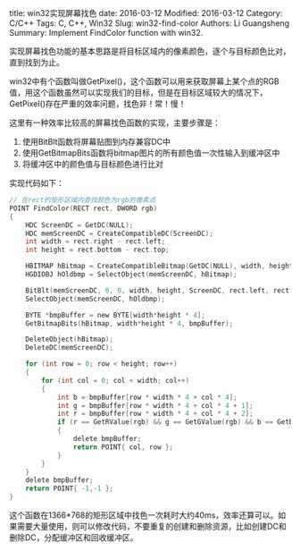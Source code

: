 title: win32实现屏幕找色
date: 2016-03-12
Modified: 2016-03-12
Category: C/C++
Tags: C, C++, Win32
Slug: win32-find-color
Authors: Li Guangsheng
Summary: Implement FindColor function with win32.

实现屏幕找色功能的基本思路是将目标区域内的像素颜色，逐个与目标颜色比对，直到找到为止。

win32中有个函数叫做GetPixel()，这个函数可以用来获取屏幕上某个点的RGB值，用这个函数虽然可以实现我们的目标，但是在目标区域较大的情况下，GetPixel()存在严重的效率问题，找色非！常！慢！

这里有一种效率比较高的屏幕找色函数的实现，主要步骤是：

1. 使用BitBlt函数将屏幕贴图到内存兼容DC中
2. 使用GetBitmapBits函数将bitmap图片的所有颜色值一次性输入到缓冲区中
3. 将缓冲区中的颜色值与目标颜色进行比对

实现代码如下：

```c
// 在rect的矩形区域内查找颜色为rgb的像素点
POINT FindColor(RECT rect, DWORD rgb)
{
    HDC ScreenDC = GetDC(NULL);
    HDC memScreenDC = CreateCompatibleDC(ScreenDC);
    int width = rect.right - rect.left;
    int height = rect.bottom - rect.top;

    HBITMAP hBitmap = CreateCompatibleBitmap(GetDC(NULL), width, height);
    HGDIOBJ hOldbmp = SelectObject(memScreenDC, hBitmap);

    BitBlt(memScreenDC, 0, 0, width, height, ScreenDC, rect.left, rect.top, SRCCOPY);
    SelectObject(memScreenDC, hOldbmp);

    BYTE *bmpBuffer = new BYTE[width*height * 4];
    GetBitmapBits(hBitmap, width*height * 4, bmpBuffer);

    DeleteObject(hBitmap);
    DeleteDC(memScreenDC);

    for (int row = 0; row < height; row++)
    {
        for (int col = 0; col < width; col++)
        {
            int b = bmpBuffer[row * width * 4 + col * 4];
            int g = bmpBuffer[row * width * 4 + col * 4 + 1];
            int r = bmpBuffer[row * width * 4 + col * 4 + 2];
            if (r == GetRValue(rgb) && g == GetGValue(rgb) && b == GetBValue(rgb))
            {
                delete bmpBuffer;
                return POINT{ col, row };
            }
        }
    }
    delete bmpBuffer;
    return POINT{ -1,-1 };
}
```

这个函数在1366*768的矩形区域中找色一次耗时大约40ms，效率还算可以。如果需要大量使用，则可以修改代码，不要重复的创建和删除资源，比如创建DC和删除DC，分配缓冲区和回收缓冲区。
